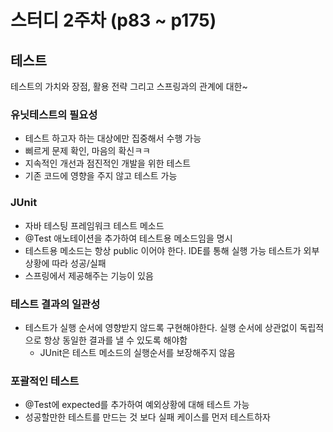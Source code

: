 # 스터디 2주차 (p83 ~ p175)
## 테스트
테스트의 가치와 장점, 활용 전략 그리고 스프링과의 관계에 대한~

### 유닛테스트의 필요성
- 테스트 하고자 하는 대상에만 집중해서 수행 가능
- 삐르게 문제 확인, 마음의 확신ㅋㅋ
- 지속적인 개선과 점진적인 개발을 위한 테스트
- 기존 코드에 영향을 주지 않고 테스트 가능

### JUnit
- 자바 테스팅 프레임워크
테스트 메소드
- @Test 애노테이션을 추가하여 테스트용 메소드임을 명시
- 테스트용 메소드는 항상 public 이어야 한다.
IDE를 통해 실행 가능
테스트가 외부상황에 따라 성공/실패
- 스프링에서 제공해주는 기능이 있음

### 테스트 결과의 일관성
- 테스트가 실행 순서에 영향받지 않드록 구현해야한다. 실행 순서에 상관없이 독립적으로 항상 동일한 결과를 낼 수 있도록 해야함
    - JUnit은 테스트 메소드의 실행순서를 보장해주지 않음

### 포괄적인 테스트
- @Test에 expected를 추가하여 예외상황에 대해 테스트 가능
- 성공할만한 테스트를 만드는 것 보다 실패 케이스를 먼저 테스트하자



